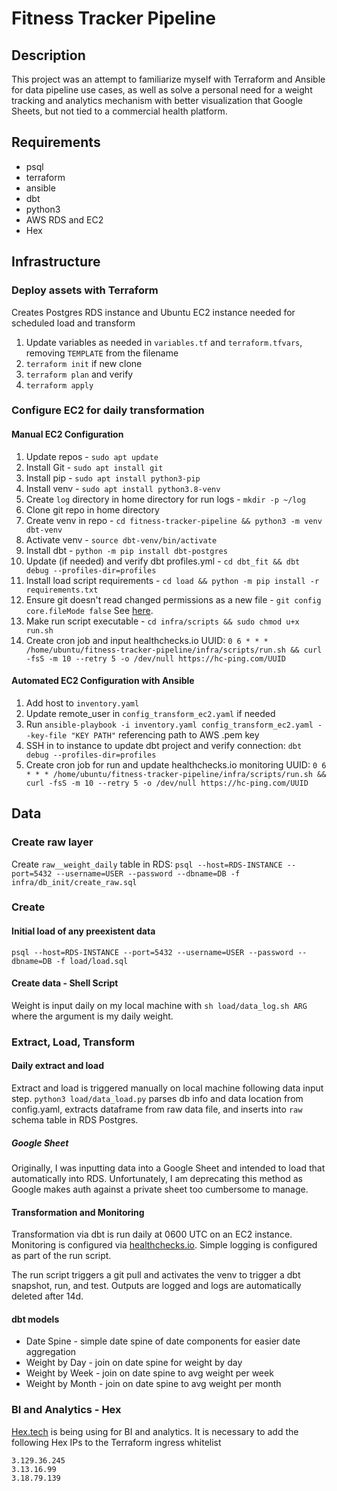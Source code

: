 # Fitness Tracker Pipeline

## Description
This project was an attempt to familiarize myself with Terraform and Ansible for data pipeline use cases, as well as solve a personal need for a weight tracking and analytics mechanism with better visualization that Google Sheets, but not tied to a commercial health platform. 

## Requirements
* psql
* terraform
* ansible
* dbt
* python3
* AWS RDS and EC2
* Hex

## Infrastructure
### Deploy assets with Terraform
Creates Postgres RDS instance and Ubuntu EC2 instance needed for scheduled load and transform
1. Update variables as needed in `variables.tf` and `terraform.tfvars`, removing `TEMPLATE` from the filename
2. `terraform init` if new clone
3. `terraform plan` and verify
4. `terraform apply`

### Configure EC2 for daily transformation
#### Manual EC2 Configuration
1. Update repos - `sudo apt update`
2. Install Git - `sudo apt install git`
3. Install pip - `sudo apt install python3-pip`
4. Install venv - `sudo apt install python3.8-venv`
5. Create `log` directory in home directory for run logs - `mkdir -p ~/log`
5. Clone git repo in home directory
6. Create venv in repo - `cd fitness-tracker-pipeline && python3 -m venv dbt-venv`
7. Activate venv - `source dbt-venv/bin/activate`
8. Install dbt - `python -m pip install dbt-postgres`
9. Update (if needed) and verify dbt profiles.yml - `cd dbt_fit && dbt debug --profiles-dir=profiles`
10. Install load script requirements - `cd load && python -m pip install -r requirements.txt`
11. Ensure git doesn't read changed permissions as a new file - `git config core.fileMode false`
See [here](https://stackoverflow.com/questions/2517339/how-to-restore-the-permissions-of-files-and-directories-within-git-if-they-have).
12. Make run script executable - `cd infra/scripts && sudo chmod u+x run.sh`
13. Create cron job and input healthchecks.io UUID: `0 6 * * * /home/ubuntu/fitness-tracker-pipeline/infra/scripts/run.sh && curl -fsS -m 10 --retry 5 -o /dev/null https://hc-ping.com/UUID`

#### Automated EC2 Configuration with Ansible
1. Add host to `inventory.yaml`
2. Update remote_user in `config_transform_ec2.yaml` if needed
3. Run `ansible-playbook -i inventory.yaml config_transform_ec2.yaml --key-file "KEY PATH"` referencing path to AWS .pem key
4. SSH in to instance to update dbt project and verify connection: `dbt debug --profiles-dir=profiles`
5. Create cron job for run and update healthchecks.io monitoring UUID:  `0 6 * * * /home/ubuntu/fitness-tracker-pipeline/infra/scripts/run.sh && curl -fsS -m 10 --retry 5 -o /dev/null https://hc-ping.com/UUID`

## Data
### Create raw layer 
Create `raw__weight_daily` table in RDS: 
`psql --host=RDS-INSTANCE --port=5432 --username=USER --password --dbname=DB -f infra/db_init/create_raw.sql`

### Create
#### Initial load of any preexistent data
`psql --host=RDS-INSTANCE --port=5432 --username=USER --password --dbname=DB -f load/load.sql`

#### Create data - Shell Script
Weight is input daily on my local machine with `sh load/data_log.sh ARG` where the argument is my daily weight.

### Extract, Load, Transform
#### Daily extract and load
Extract and load is triggered manually on local machine following data input step. `python3 load/data_load.py` parses db info and data location from config.yaml, extracts dataframe from raw data file, and inserts into `raw` schema table in RDS Postgres. 

##### Google Sheet
Originally, I was inputting data into a Google Sheet and intended to load that automatically into RDS. Unfortunately, I am deprecating this method as Google makes auth against a private sheet too cumbersome to manage. 

#### Transformation and Monitoring
Transformation via dbt is run daily at 0600 UTC on an EC2 instance. Monitoring is configured via [healthchecks.io](https://healthchecks.io). Simple logging is configured as part of the run script.

The run script triggers a git pull and activates the venv to trigger a dbt snapshot, run, and test. Outputs are logged and logs are automatically deleted after 14d. 

#### dbt models
* Date Spine - simple date spine of date components for easier date aggregation
* Weight by Day - join on date spine for weight by day
* Weight by Week - join on date spine to avg weight per week
* Weight by Month - join on date spine to avg weight per month

### BI and Analytics - Hex
[Hex.tech](https://hex.tech) is being using for BI and analytics. 
It is necessary to add the following Hex IPs to the Terraform ingress whitelist
```
3.129.36.245
3.13.16.99
3.18.79.139
```